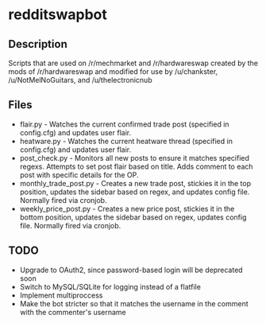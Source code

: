 # redditswapbot

## Description

Scripts that are used on /r/mechmarket and /r/hardwareswap created by the mods of /r/hardwareswap and modified for use by /u/chankster, /u/NotMelNoGuitars, and /u/thelectronicnub

## Files

* flair.py - Watches the current confirmed trade post (specified in config.cfg) and updates user flair.
* heatware.py - Watches the current heatware thread (specified in config.cfg) and updates user flair.
* post_check.py - Monitors all new posts to ensure it matches specified regexs.  Attempts to set post flair based on title.  Adds comment to each post with specific details for the OP.
* monthly_trade_post.py - Creates a new trade post, stickies it in the top position, updates the sidebar based on regex, and updates config file.  Normally fired via cronjob.
* weekly_price_post.py - Creates a new price post, stickies it in the bottom position, updates the sidebar based on regex, updates config file.  Normally fired via cronjob.

## TODO

* Upgrade to OAuth2, since password-based login will be deprecated soon
* Switch to MySQL/SQLite for logging instead of a flatfile
* Implement multiproccess 
* Make the bot stricter so that it matches the username in the comment with the commenter's username

